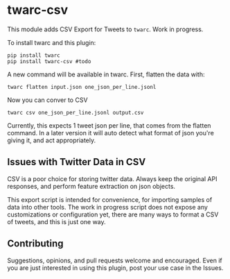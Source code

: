# twarc-csv

This module adds CSV Export for Tweets to `twarc`. Work in progress.

To install twarc and this plugin:

```
pip install twarc
pip install twarc-csv #todo
```

A new command will be available in twarc. First, flatten the data with:

```
twarc flatten input.json one_json_per_line.jsonl
```

Now you can conver to CSV

```
twarc csv one_json_per_line.jsonl output.csv
```

Currently, this expects 1 tweet json per line, that comes from the flatten command. In a later version it will auto detect what format of json you're giving it, and act appropriately.

## Issues with Twitter Data in CSV

CSV is a poor choice for storing twitter data. Always keep the original API responses, and perform feature extraction on json objects.

This export script is intended for convenience, for importing samples of data into other tools. The work in progress script does not expose any customizations or configuration yet, there are many ways to format a CSV of tweets, and this is just one way. 

## Contributing

Suggestions, opinions, and pull requests welcome and encouraged. Even if you are just interested in using this plugin, post your use case in the Issues.
